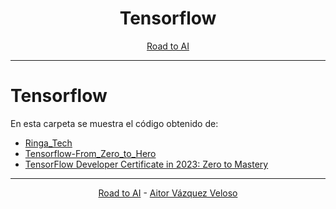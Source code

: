 <center>

# **Tensorflow**

</center>
<center>

[Road to AI](https://github.com/aitorvv96/road_to_AI)

</center>

---

# Tensorflow
  
En esta carpeta se muestra el código obtenido de:  
* [Ringa_Tech](https://www.youtube.com/watch?v=iX_on3VxZzk&list=PLZ8REt5zt2Pn0vfJjTAPaDVSACDvnuGiG)
* [Tensorflow-From_Zero_to_Hero](https://www.youtube.com/watch?v=KNAWp2S3w94&list=PLZKsYDC2S5rM6yKBs5ParXS6RWda6iAnK)
* [TensorFlow Developer Certificate in 2023: Zero to Mastery](https://www.udemy.com/course/tensorflow-developer-certificate-machine-learning-zero-to-mastery/)

---
<center>

[Road to AI](https://github.com/aitorvv96/road_to_AI) - [Aitor Vázquez Veloso](https://www.linkedin.com/in/aitorvazquezveloso)

</center>
